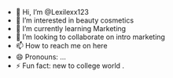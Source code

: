 - 👋 Hi, I’m @Lexilexx123
- 👀 I’m interested in beauty cosmetics 
- 🌱 I’m currently learning Marketing 
- 💞️ I’m looking to collaborate on intro marketing 
- 📫 How to reach me on here 
- 😄 Pronouns: ...
- ⚡ Fun fact: new to college world . 
